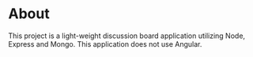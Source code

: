 # About

This project is a light-weight discussion board application utilizing Node, Express and Mongo. This application does not use Angular. 
